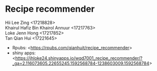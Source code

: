 # __Recipe recommender__

Hii Lee Zing <17218828> <br>
Khairul Hafiz Bin Khairol Annuur <17217763> <br>
Loke Jenn Hong <17217852> <br>
Tan Qian Hui <17221645> <br>

- Rpubs: <<https://rpubs.com/qianhuit/recipe_recommender>> <br>
- shiny apps: <<https://jhloke24.shinyapps.io/wqd7001_recipe_recommender/?_ga=2.116073605.22655245.1592568784-1238603009.1592568784>>

